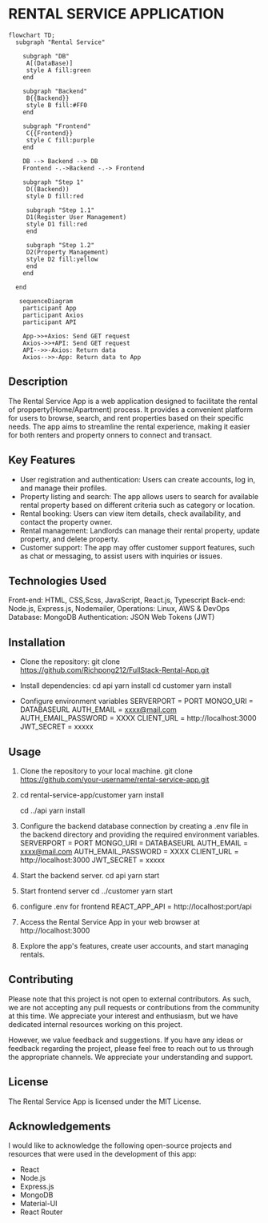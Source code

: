 # RENTAL SERVICE APPLICATION

```mermaid
flowchart TD;
  subgraph "Rental Service"

    subgraph "DB"
     A[(DataBase)]
     style A fill:green
    end

    subgraph "Backend"
     B{{Backend}}
     style B fill:#FF0
    end

    subgraph "Frontend"
     C{{Frontend}}
     style C fill:purple
    end

    DB --> Backend --> DB
    Frontend -.->Backend -.-> Frontend

    subgraph "Step 1"
     D((Backend))
     style D fill:red

     subgraph "Step 1.1"
     D1(Register User Management)
     style D1 fill:red
     end

     subgraph "Step 1.2"
     D2(Property Management)
     style D2 fill:yellow
     end
    end

  end

```

```mermaid
   sequenceDiagram
    participant App
    participant Axios
    participant API

    App->>+Axios: Send GET request
    Axios->>+API: Send GET request
    API-->>-Axios: Return data
    Axios-->>-App: Return data to App
```

## Description

The Rental Service App is a web application designed to facilitate the rental of propperty(Home/Apartment) process. It provides a convenient platform for users to browse, search, and rent properties based on their specific needs. The app aims to streamline the rental experience, making it easier for both renters and property onners to connect and transact.

## Key Features

- User registration and authentication: Users can create accounts, log in, and manage their profiles.
- Property listing and search: The app allows users to search for available rental property based on different criteria such as category or location.
- Rental booking: Users can view item details, check availability, and contact the property owner.
- Rental management: Landlords can manage their rental property, update property, and delete property.
- Customer support: The app may offer customer support features, such as chat or messaging, to assist users with inquiries or issues.

## Technologies Used

Front-end: HTML, CSS,Scss, JavaScript, React.js, Typescript
Back-end: Node.js, Express.js, Nodemailer,
Operations: Linux, AWS & DevOps
Database: MongoDB
Authentication: JSON Web Tokens (JWT)

## Installation

- Clone the repository:
  git clone <https://github.com/Richpong212/FullStack-Rental-App.git>
- Install dependencies:
  cd api
  yarn install
  cd customer
  yarn install

- Configure environment variables
  SERVERPORT = PORT
  MONGO_URI = DATABASEURL
  AUTH_EMAIL = xxxx@mail.com
  AUTH_EMAIL_PASSWORD = XXXX
  CLIENT_URL = http://localhost:3000
  JWT_SECRET = xxxxx

## Usage

1. Clone the repository to your local machine.
   git clone https://github.com/your-username/rental-service-app.git

2. cd rental-service-app/customer
   yarn install

   cd ../api
   yarn install

3. Configure the backend database connection by creating a .env file in the backend directory and providing the required environment variables.
   SERVERPORT = PORT
   MONGO_URI = DATABASEURL
   AUTH_EMAIL = xxxx@mail.com
   AUTH_EMAIL_PASSWORD = XXXX
   CLIENT_URL = http://localhost:3000
   JWT_SECRET = xxxxx

4. Start the backend server.
   cd api
   yarn start

5. Start frontend server
   cd ../customer
   yarn start

6. configure .env for frontend
   REACT_APP_API = http://localhost:port/api

7. Access the Rental Service App in your web browser at http://localhost:3000

8. Explore the app's features, create user accounts, and start managing rentals.

## Contributing

Please note that this project is not open to external contributors. As such, we are not accepting any pull requests or contributions from the community at this time. We appreciate your interest and enthusiasm, but we have dedicated internal resources working on this project.

However, we value feedback and suggestions. If you have any ideas or feedback regarding the project, please feel free to reach out to us through the appropriate channels. We appreciate your understanding and support.

## License

The Rental Service App is licensed under the MIT License.

## Acknowledgements

I would like to acknowledge the following open-source projects and resources that were used in the development of this app:

- React
- Node.js
- Express.js
- MongoDB
- Material-UI
- React Router
